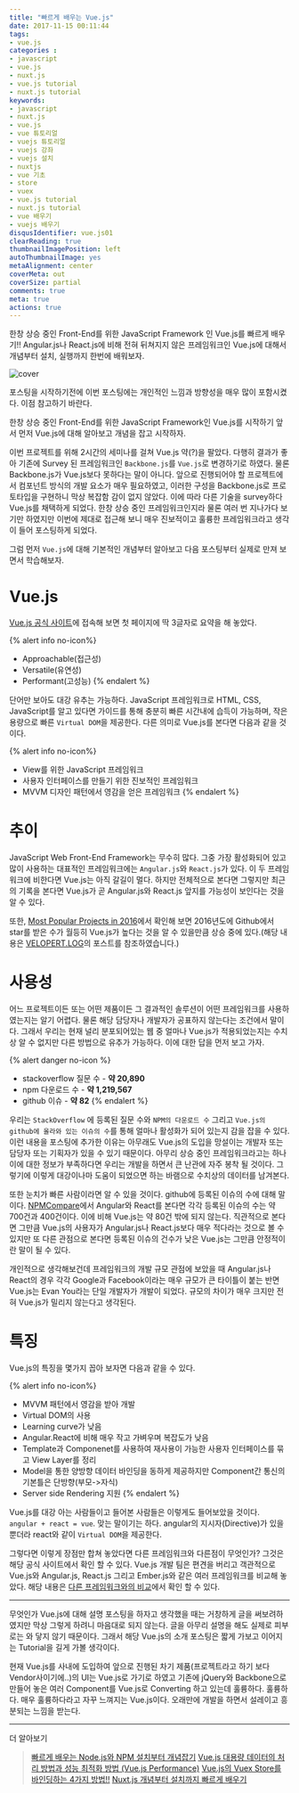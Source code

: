```yaml
---
title: "빠르게 배우는 Vue.js"
date: 2017-11-15 00:11:44
tags: 
- vue.js
categories :
- javascript
- vue.js
- nuxt.js
- vue.js tutorial
- nuxt.js tutorial
keywords:
- javascript
- nuxt.js
- vue.js
- vue 튜토리얼
- vuejs 튜토리얼
- vuejs 강좌
- vuejs 설치
- nuxtjs
- vue 기초
- store
- vuex
- vue.js tutorial
- nuxt.js tutorial
- vue 배우기
- vuejs 배우기
disqusIdentifier: vue.js01
clearReading: true
thumbnailImagePosition: left
autoThumbnailImage: yes
metaAlignment: center
coverMeta: out
coverSize: partial
comments: true
meta: true
actions: true
---
```


<!-- more -->
한창 상승 중인 Front-End를 위한 JavaScript Framework 인 Vue.js를 빠르게 배우기!!
Angular.js나 React.js에 비해 전혀 뒤쳐지지 않은 프레임워크인 Vue.js에 대해서 개념부터 설치, 실행까지 한번에 배워보자.
<!-- more -->

<!-- excerpt -->
<!-- excerpt -->


![cover](cover.png)

포스팅을 시작하기전에 이번 포스팅에는 개인적인 느낌과 방향성을 매우 많이 포함시켰다. 이점 참고하기 바란다.

한창 상승 중인 Front-End를 위한 JavaScript Framework인 Vue.js를 시작하기 앞서 먼저 Vue.js에 대해 알아보고 개념을 잡고 시작하자.

이번 프로젝트를 위해 2시간의 세미나를 걸쳐 Vue.js 약(?)을 팔았다. 다행히 결과가 좋아 기존에 Survey 된 프레임워크인 `Backbone.js`를 `Vue.js`로 변경하기로 하였다. 물론 Backbone.js가 Vue.js보다 못하다는 말이 아니다. 앞으로 진행되어야 할 프로젝트에서 컴포넌트 방식의 개발 요소가 매우 필요하였고, 이러한 구성을 Backbone.js로 프로토타입을 구현하니 막상 복잡함 감이 없지 않았다. 이에 따라 다른 기술을 survey하다 Vue.js를 채택하게 되었다. 한창 상승 중인 프레임워크인지라 물론 여러 번 지나가다 보기만 하였지만 이번에 제대로 접근해 보니 매우 진보적이고 훌륭한 프레임워크라고 생각이 들어 포스팅하게 되었다.

그럼 먼저 `Vue.js`에 대해 기본적인 개념부터 알아보고 다음 포스팅부터 실제로 만져 보면서 학습해보자.

# Vue.js

[Vue.js 공식 사이트](https://kr.vuejs.org/)에 접속해 보면 첫 페이지에 딱 3글자로 요약을 해 놓았다.

{% alert info no-icon%}
* Approachable(접근성)
* Versatile(유연성)
* Performant(고성능)
{% endalert %}

단어만 보아도 대강 유추는 가능하다. JavaScript 프레임워크로 HTML, CSS, JavaScript를 알고 있다면 가이드를 통해 충분히 빠른 시간내에 습득이 가능하며, 작은 용량으로 빠른 `Virtual DOM`을 제공한다. 다른 의미로 Vue.js를 본다면 다음과 같을 것이다.

{% alert info no-icon%}
* View를 위한 JavaScript 프레임워크
* 사용자 인터페이스를 만들기 위한 진보적인 프레임워크
* MVVM 디자인 패턴에서 영감을 얻은 프레임워크
{% endalert %}

# 추이
JavaScript Web Front-End Framework는 무수히 많다. 그중 가장 활성화되어 있고 많이 사용하는 대표적인 프레임워크에는 `Angular.js`와 `React.js`가 있다. 이 두 프레임워크에 비한다면 Vue.js는 아직 갈길이 멀다. 하지만 전체적으로 본다면 그렇지만 최근의 기록을 본다면 Vue.js가 곧 Angular.js와 React.js 앞지를 가능성이 보인다는 것을 알 수 있다.

<script type="text/javascript" src="https://ssl.gstatic.com/trends_nrtr/1173_RC01/embed_loader.js"></script> <script type="text/javascript"> trends.embed.renderExploreWidget("TIMESERIES", {"comparisonItem":[{"keyword":"Vue.js","geo":"","time":"today 5-y"}],"category":0,"property":""}, {"exploreQuery":"date=today 5-y&q=Vue.js","guestPath":"https://trends.google.co.kr:443/trends/embed/"}); </script> 

또한, [Most Popular Projects in 2016](https://risingstars2016.js.org/?ref=freecodecamp-loves-you#all)에서 확인해 보면 2016년도에 Github에서 star를 받은 수가 월등히 Vue.js가 높다는 것을 알 수 있을만큼 상승 중에 있다.(해당 내용은 [VELOPERT.LOG](https://velopert.com/3007)의 포스트를 참조하였습니다.)

# 사용성

어느 프로젝트이든 또는 어떤 제품이든 그 결과적인 솔루션이 어떤 프레임워크를 사용하였는지는 알기 어렵다. 물론 해당 담당자나 개발자가 공표하지 않는다는 조건에서 말이다. 그래서 우리는 현재 널리 분포되어있는 웹 중 얼마나 Vue.js가 적용되었는지는 수치상 알 수 없지만 다른 방법으로 유추가 가능하다. 이에 대한 답을 먼저 보고 가자.

{% alert danger no-icon %}
* stackoverflow 질문 수 - **약 20,890**
* npm 다운로드 수 - **약 1,219,567**
* github 이슈 - **약 82**
{% endalert %}


우리는 `StackOverflow` 에 등록된 질문 수와 `NPM의 다운로드 수` 그리고 `Vue.js의 github에 올라와 있는 이슈의 수`를 통해 얼마나 활성화가 되어 있는지 감을 잡을 수 있다. 이런 내용을 포스팅에 추가한 이유는 아무래도 Vue.js의 도입을 망설이는 개발자 또는 담당자 또는 기획자가 있을 수 있기 때문이다. 아무리 상승 중인 프레임워크라고는 하나 이에 대한 정보가 부족하다면 우리는 개발을 하면서 큰 난관에 자주 봉착 될 것이다. 그렇기에 이렇게 대강이나마 도움이 되었으면 하는 바램으로 수치상의 데이터를 남겨본다. 

또한 눈치가 빠른 사람이라면 알 수 있을 것이다. github에 등록된 이슈의 수에 대해 말이다. [NPMCompare](https://npmcompare.com/compare/angular,react,vue)에서 Angular와 React를 본다면 각각 등록된 이슈의 수는 약 700건과 400건이다. 이에 비해 Vue.js는 약 80건 밖에 되지 않는다. 직관적으로 본다면 그만큼 Vue.js의 사용자가 Angular.js나 React.js보다 매우 적다라는 것으로 볼 수 있지만 또 다른 관점으로 본다면 등록된 이슈의 건수가 낮은 Vue.js는 그만큼 안정적이란 말이 될 수 있다.

개인적으로 생각해보건데 프레임워크의 개발 규모 관점에 보았을 때 Angular.js나 React의 경우 각각 Google과 Facebook이라는 매우 규모가 큰 타이틀이 붙는 반면 Vue.js는 Evan You라는 단일 개발자가 개발이 되었다. 규모의 차이가 매우 크지만 전혀 Vue.js가 밀리지 않는다고 생각된다.

# 특징
Vue.js의 특징을 몇가지 꼽아 보자면 다음과 같을 수 있다.

{% alert info no-icon%}
* MVVM 패턴에서 영감을 받아 개발
* Virtual DOM의 사용
* Learning curve가 낮음
* Angular.React에 비해 매우 작고 가벼우며 복잡도가 낮음
* Template과 Componenet를 사용하여 재사용이 가능한 사용자 인터페이스를 묶고 View Layer를 정리
* Model을 통한 양방향 데이터 바인딩을 동하게 제공하지만 Component간 통신의 기본틀은 단방향(부모->자식)
* Server side Rendering 지원
{% endalert %}

Vue.js를 대강 아는 사람들이고 들어본 사람들은 이렇게도 들어보았을 것이다. `angular + react = vue`. 맞는 말이기는 하다. angular의 지시자(Directive)가 있을 뿐더라 react와 같이 `Virtual DOM`을 제공한다. 

그렇다면 이렇게 장점만 합쳐 놓았다면 다른 프레임워크와 다른점이 무엇인가?
그것은 해당 공식 사이트에서 확인 할 수 있다. Vue.js 개발 팀은 편견을 버리고 객관적으로 Vue.js와 Angular.js, React.js 그리고 Ember.js와 같은 여러 프레임워크를 비교해 놓았다. 해당 내용은 [다른 프레임워크와의 비교](https://kr.vuejs.org/v2/guide/comparison.html)에서 확인 할 수 있다.

- - - 

무엇인가 Vue.js에 대해 설명 포스팅을 하자고 생각했을 때는 거창하게 글을 써보려하였지만 막상 그렇게 하려니 마음대로 되지 않는다. 글을 아무리 설명을 해도 실제로 피부로는 와 닿지 않기 때문이다. 그래서 해당 Vue.js의 소개 포스팅은 짧게 가보고 이어지는 Tutorial을 길게 가볼 생각이다.

현재 Vue.js를 사내에 도입하여 앞으로 진행된 차기 제품(프로젝트라고 하기 보다 Vendor사이기에..)의 UI는 Vue.js로 가기로 하였고 기존에 jQuery와 Backbone으로 만들어 놓은 여러 Component를 Vue.js로 Converting 하고 있는데 훌륭하다. 훌륭하다. 매우 훌륭하다라고 자꾸 느껴지는 Vue.js이다. 오래만에 개발을 하면서 설레이고 흥분되는 느낌을 받는다.

---

더 알아보기
> [빠르게 배우는 Node.js와 NPM 설치부터 개념잡기](https://kdydesign.github.io/2017/07/15/nodejs-npm-tutorial/)
> [Vue.js 대용량 데이터의 처리 방법과 성능 최적화 방법 (Vue.js Performance)](https://kdydesign.github.io/2019/04/10/vuejs-performance/)
> [Vue.js의 Vuex Store를 바인딩하는 4가지 방법!!](https://kdydesign.github.io/2019/04/06/vuejs-vuex-helper/)
> [Nuxt.js 개념부터 설치까지 빠르게 배우기](https://kdydesign.github.io/2019/04/10/nuxtjs-tutorial/)
